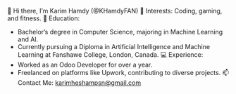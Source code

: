 👋 Hi there, I’m Karim Hamdy (@KHamdyFAN)
👀 Interests: Coding, gaming, and fitness.
🌱 Education:
  - Bachelor’s degree in Computer Science, majoring in Machine Learning and AI.
  - Currently pursuing a Diploma in Artificial Intelligence and Machine Learning at Fanshawe College, London, Canada.
💻 Experience:
  - Worked as an Odoo Developer for over a year.
  - Freelanced on platforms like Upwork, contributing to diverse projects.
📫 Contact Me: karimheshampsn@gmail.com

<!---
KHamdyFAN/KHamdyFAN is a ✨ special ✨ repository because its `README.md` (this file) appears on your GitHub profile.
You can click the Preview link to take a look at your changes.
--->
